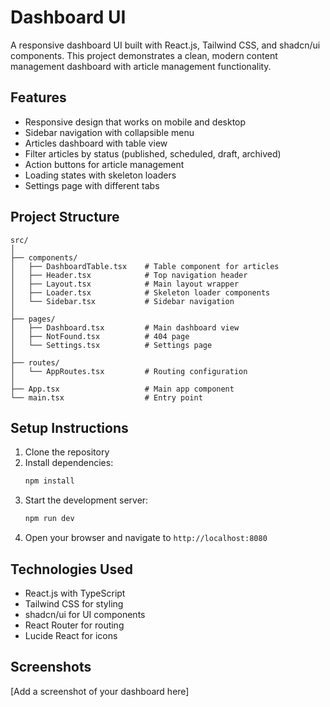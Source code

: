 
# Dashboard UI

A responsive dashboard UI built with React.js, Tailwind CSS, and shadcn/ui components. This project demonstrates a clean, modern content management dashboard with article management functionality.

## Features

- Responsive design that works on mobile and desktop
- Sidebar navigation with collapsible menu
- Articles dashboard with table view
- Filter articles by status (published, scheduled, draft, archived)
- Action buttons for article management
- Loading states with skeleton loaders
- Settings page with different tabs

## Project Structure

```
src/
│
├── components/
│   ├── DashboardTable.tsx    # Table component for articles
│   ├── Header.tsx            # Top navigation header
│   ├── Layout.tsx            # Main layout wrapper
│   ├── Loader.tsx            # Skeleton loader components
│   └── Sidebar.tsx           # Sidebar navigation
│
├── pages/
│   ├── Dashboard.tsx         # Main dashboard view
│   ├── NotFound.tsx          # 404 page
│   └── Settings.tsx          # Settings page
│
├── routes/
│   └── AppRoutes.tsx         # Routing configuration
│
├── App.tsx                   # Main app component
└── main.tsx                  # Entry point
```

## Setup Instructions

1. Clone the repository
2. Install dependencies:
   ```bash
   npm install
   ```
3. Start the development server:
   ```bash
   npm run dev
   ```
4. Open your browser and navigate to `http://localhost:8080`

## Technologies Used

- React.js with TypeScript
- Tailwind CSS for styling
- shadcn/ui for UI components
- React Router for routing
- Lucide React for icons

## Screenshots

[Add a screenshot of your dashboard here]

